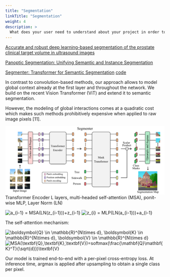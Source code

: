 ```yaml
---
title: "Segmentation"
linkTitle: "Segmentation"
weight: 4
description: >
  What does your user need to understand about your project in order to use it - or potentially contribute to it? 
---
```


[Accurate and robust deep learning-based segmentation of the prostate clinical target volume in ultrasound images](https://www.sciencedirect.com/science/article/pii/S1361841519300623)

[Panoptic Segmentation: Unifying Semantic and Instance Segmentation](http://presentations.cocodataset.org/COCO17-Invited-PanopticAlexKirillov.pdf)

[Segmenter: Transformer for Semantic Segmentation](https://arxiv.org/pdf/2105.05633.pdf)
[code](https://github.com/rstrudel/segmenter)

In contrast to convolution-based methods, our approach
allows to model global context already at the first layer
and throughout the network. We build on the recent Vision
Transformer (ViT) and extend it to semantic segmentation.

However, the modeling of global interactions comes at a quadratic cost which makes such methods prohibitively expensive when applied to raw image pixels [11].


<img src="Segmenter.PNG"
   alt="Network"
   style="float: left; margin-right: 10px;" />

Transformer Encoder
L layers, multi-headed self-attention (MSA), ponit-wise MLP, Layer Norm (LN)

<img src="https://latex.codecogs.com/svg.image?a_{i-1}&space;=&space;MSA(LN(z_{i-1}))&plus;z_{i-1}" title="a_{i-1} = MSA(LN(z_{i-1}))+z_{i-1}" />
<img src="https://latex.codecogs.com/svg.image?z_{i}&space;=&space;MLP(LN(a_{i-1}))&plus;a_{i-1}" title="z_{i} = MLP(LN(a_{i-1}))+a_{i-1}" />

The self-attention mechanism:

<img src="https://latex.codecogs.com/svg.image?\boldsymbol{Q}&space;\in&space;\mathbb{R}^{N\times&space;d},&space;\boldsymbol{K}&space;\in&space;\mathbb{R}^{N\times&space;d},&space;\boldsymbol{V}&space;\in&space;\mathbb{R}^{N\times&space;d}" title="\boldsymbol{Q} \in \mathbb{R}^{N\times d}, \boldsymbol{K} \in \mathbb{R}^{N\times d}, \boldsymbol{V} \in \mathbb{R}^{N\times d}" />

<img src="https://latex.codecogs.com/svg.image?MSA(\textbf{Q},\textbf{K},\textbf{V})=softmax(\frac{\mathbf{Q}\mathbf{K}^T}{\sqrt{d}})\textbf{V}" title="MSA(\textbf{Q},\textbf{K},\textbf{V})=softmax(\frac{\mathbf{Q}\mathbf{K}^T}{\sqrt{d}})\textbf{V}" />

Our model is
trained end-to-end with a per-pixel cross-entropy loss. At
inference time, argmax is applied after upsampling to obtain a single class per pixel.
